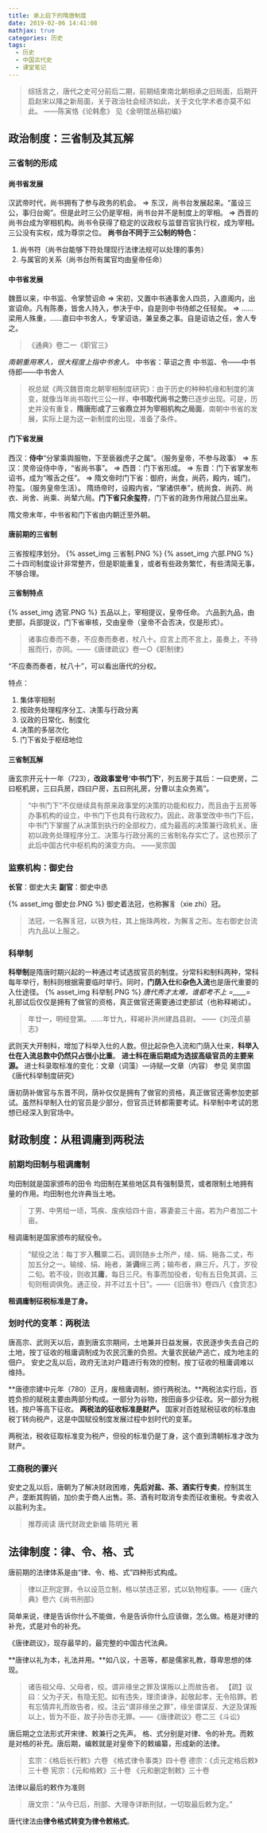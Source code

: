 ```yaml
---
title: 承上启下的隋唐制度
date: 2019-02-06 14:41:08
mathjax: true
categories: 历史
tags: 
  - 历史
  - 中国古代史
  - 课堂笔记
---
```


> 综括言之，唐代之史可分前后二期，前期结束南北朝相承之旧局面，后期开启赵宋以降之新局面，关于政治社会经济如此，关于文化学术者亦莫不如此。 ——陈寅恪《论韩愈》 见《金明馆丛稿初编》

<!--more-->

## 政治制度：三省制及其瓦解

### 三省制的形成

#### 尚书省发展

汉武帝时代，尚书拥有了参与政务的机会。
$\Rightarrow$
东汉，尚书台发展起来。“虽设三公，事归台阁”。但是此时三公仍是宰相，尚书台并不是制度上的宰相。
$\Rightarrow$
西晋的尚书台成为宰相机构。尚书令获得了稳定的议政权与监督百官执行权，成为宰相。三公没有实权，成为尊崇之位。
**尚书台不同于三公制的特色：**

1. 尚书符（尚书台能够下符处理现行法律法规可以处理的事务）
2. 与属官的关系（尚书台所有属官均由皇帝任命）

#### 中书省发展

魏晋以来，中书监、令掌赞诏命
$\Rightarrow$
宋初，又置中书通事舍人四员，入直阁内，出宣诏命。凡有陈奏，皆舍人持入，参决于中，自是则中书侍郎之任轻矣。
$\Rightarrow$
……梁用人殊重，……直曰中书舍人，专掌诏诰，兼呈奏之事。自是诏诰之任，舍人专之。

> 《通典》卷二一《职官三》

*南朝重用寒人，很大程度上指中书舍人。*
中书省：草诏之责
中书监、令——中书侍郎——中书舍人

> 祝总斌《两汉魏晋南北朝宰相制度研究》：由于历史的种种机缘和制度的演变，就像当年尚书取代三公一样，**中书取代尚书之势**已逐步出现。可是，历史并没有重复，**隋唐形成了三省鼎立并为宰相机构之局面**，南朝中书省的发展，实际上是为这一新制度的出现，准备了条件。

#### 门下省发展

西汉：**侍中**“分掌乘舆服物，下至亵器虎子之属”。（服务皇帝，不参与政事）
$\Rightarrow$
东汉：灵帝设侍中寺，“省尚书事”。
$\Rightarrow$
西晋：门下省形成。
$\Rightarrow$
东晋：门下省掌发布诏书，成为“喉舌之任”。
$\Rightarrow$
隋文帝时门下省：御府，尚食，尚药，殿内，城门，符玺。（服务皇帝生活）。
隋炀帝时，设殿内省，“掌诸供奉”，统尚食、尚药、尚衣、尚舍、尚乘、尚辇六局。**门下省只余玺符**，门下省的政务作用就凸显出来。

隋文帝末年，中书省和门下省由内朝迁至外朝。

#### 唐前期的三省制

三省按程序划分。
{% asset_img 三省制.PNG %}
{% asset_img 六部.PNG %}
二十四司制度设计非常整齐，但是职能重复，或者有些政务繁忙，有些清简无事，不够合理。

#### 三省制特点

{% asset_img 选官.PNG %}
五品以上，宰相提议，皇帝任命。
六品到九品，由吏部，兵部提议，门下省审核，交由皇帝（皇帝不会否决，仅是形式）。

> 诸事应奏而不奏，不应奏而奏者，杖八十。应言上而不言上，虽奏上，不待报而行，亦同。——《唐律疏议》卷一○《职制律》

“不应奏而奏者，杖八十”，可以看出唐代的分权。

特点：

1. 集体宰相制
2. 按政务处理程序分工、决策与行政分离
3. 议政的日常化、制度化
4. 决策的多层次化
5. 门下省处于枢纽地位

#### 三省制瓦解

唐玄宗开元十一年（723），**改政事堂号‘中书门下’**，列五房于其后：一曰吏房，二曰枢机房，三曰兵房，四曰户房，五曰刑礼房，分曹以主众务焉”。

> “中书门下”不仅继续具有原来政事堂的决策的功能和权力，而且由于五房等办事机构的设立，中书门下也具有行政权力。因此，政事堂改中书门下后，中书门下掌握了从决策到执行的全部权力，成为最高的决策兼行政机关。唐初以政务处理程序分工、决策与行政分离的三省制名存实亡了。这也预示了此后中国古代中枢机构的演变方向。 ——吴宗国

### 监察机构：御史台

**长官**：御史大夫  **副官**：御史中丞

{% asset_img 御史台.PNG %}
御史着法冠，也称獬豸（xie zhi）冠。

> 法冠，一名獬豸冠，以铁为柱，其上施珠两枚，为獬豸之形。左右御史台流内九品以上服之。

### 科举制

**科举制**是隋唐时期兴起的一种通过考试选拔官员的制度。分常科和制科两种，常科每年举行，制科则根据需要临时举行。同时，**门荫入仕**和**杂色入流**也是唐代重要的入仕途径。
{% asset_img 科举制.PNG %}
*唐代秀才太难，谁都考不上 =____=*
礼部试后仅仅是拥有了做官的资格，真正做官还需要通过吏部试（也称释褐试）。

> 年廿一，明经登第。……年廿九，释褐补洪州建昌县尉。 ——《刘茂贞墓志》

武则天大开制科，增加了科举入仕的人数。但比起杂色入流和门荫入仕来，**科举入仕在入流总数中仍然只占很小比重**。 **进士科在唐后期成为选拔高级官员的主要来源。**
进士科录取标准的变化：文章（词藻）—诗赋—文章（内容）
参见 吴宗国 《唐代科举制度研究》

唐初荫补做官与东晋不同，荫补仅仅是拥有了做官的资格，真正做官还需参加吏部试。虽然科举制入仕的官员是少部分，但官员迁转都需要考试。科举制中考试的思想已经深入到官场中。

## 财政制度：从租调庸到两税法

### 前期均田制与租调庸制

均田制就是国家颁布的田令
均田制在某些地区具有强制垦荒，或者限制土地拥有量的作用。均田制也允许典当土地。

> 丁男、中男给一顷，笃疾、废疾给四十亩，寡妻妾三十亩。若为户者加二十亩。

租调庸制是国家颁布的赋役令。

> “赋役之法：每丁岁入**租**粟二石。调则随乡土所产，绫、绢、絁各二丈，布加五分之一。输绫、绢、絁者，兼**调**绵三两；输布者，麻三斤。凡丁，岁役二旬。若不役，则收其**庸**，每日三尺。有事而加役者，旬有五日免其调，三旬则租调俱免。通正役，并不过五十日”。——《旧唐书》卷四八《食货志》

**租调庸制征税标准是丁身。**

### 划时代的变革：两税法

唐高宗、武则天以后，直到唐玄宗期间，土地兼并日益发展，农民逐步失去自己的土地，按丁征收的租庸调制成为农民沉重的负担。大量农民破产逃亡，成为地主的佃户。
安史之乱以后，政府无法对户籍进行有效的控制，按丁征收的租庸调难以维持。

**唐德宗建中元年（780）正月，废租庸调制，颁行两税法。**两税法实行后，百姓负担的赋税主要由两部分构成。一部分为谷物，按田亩多少征收。另一部分为税钱，按户等高下征收。
**两税法的征收标准是财产。**
国家对百姓赋税征收的标准由税丁转向税产，这是中国赋役制度发展过程中划时代的变革。

两税法，税收征取标准变为税产，但役的标准仍是丁身，这个直到清朝标准才改为财产。

### 工商税的骤兴

安史之乱以后，唐朝为了解决财政困难，**先后对盐、茶、酒实行专卖**，控制其生产，垄断其购销，加价卖于商人出售。茶、酒有时取消专卖而征收重税。专卖收入以盐利为主。

> 推荐阅读 唐代财政史新编 陈明光 著

## 法律制度：律、令、格、式

唐前期的法律体系是由“律、令、格、式”四种形式构成。

> 律以正刑定罪，令以设范立制，格以禁违正邪，式以轨物程事。——《唐六典》卷六《尚书刑部》

简单来说，律是告诉你什么不能做，令是告诉你什么应该做，怎么做。格是对律的补充，式是对令的补充。

《唐律疏议》，现存最早的，最完整的中国古代法典。

**唐律以礼为本，礼法并用。**如八议，十恶等，都是儒家礼教，尊卑思想的体现。

> 诸告祖父母、父母者，绞。谓非缘坐之罪及谋叛以上而故告者。
> 【疏】议曰：父为子天，有隐无犯。如有违失，理须谏诤，起敬起孝，无令陷罪。若有忘情弃礼而故告者，绞。注云“谓非缘坐之罪”，缘坐谓谋反、大逆及谋叛以上，皆为不臣，故子孙告亦无罪。——《唐律疏议》卷二三《斗讼》

唐后期之立法形式开宋律、敕兼行之先声。
格、式分别是对律、令的补充。而敕是对格的补充。唐后期，编敕就是对皇帝下的敕编纂，形成新的法律。

> 玄宗：《格后长行敕》六卷 《格式律令事类》四十卷
> 德宗：《贞元定格后敕》三十卷
> 宪宗：《元和格敕》三十卷 《元和删定制敕》三十卷

法律以最后的敕作为准则

> 唐文宗：“从今已后，刑部、大理寺详断刑狱，一切取最后敕为定。”

唐代律法由**律令格式转变为律令敕格式**。